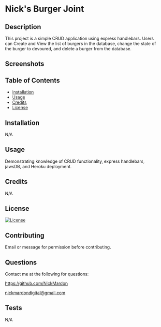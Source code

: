 # Nick's Burger Joint

## Description 

This project is a simple CRUD application using express handlebars.  Users can Create and View the list of burgers in the database, change the state of the burger to devoured, and delete a burger from the database.

## Screenshots

## Table of Contents

* [Installation](#installation)
* [Usage](#usage)
* [Credits](#credits)
* [License](#license)


## Installation 

N/A


## Usage 

Demonstrating knowledge of CRUD functionality, express handlebars, jawsDB, and Heroku deployment.


## Credits 

N/A

## License

[![License](https://img.shields.io/badge/License-EPL%201.0-red.svg)](https://opensource.org/licenses/EPL-1.0)

## Contributing

Email or message for permission before contributing.

## Questions

Contact me at the following for questions:

https://github.com/NickMardon

nickmardondigital@gmail.com

## Tests

N/A
